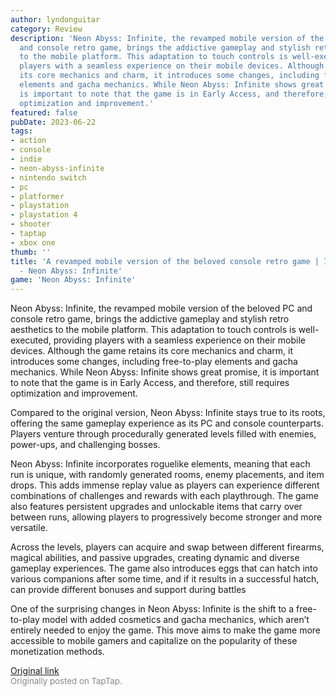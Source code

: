 ```yaml
---
author: lyndonguitar
category: Review
description: 'Neon Abyss: Infinite, the revamped mobile version of the beloved PC
  and console retro game, brings the addictive gameplay and stylish retro aesthetics
  to the mobile platform. This adaptation to touch controls is well-executed, providing
  players with a seamless experience on their mobile devices. Although the game retains
  its core mechanics and charm, it introduces some changes, including free-to-play
  elements and gacha mechanics. While Neon Abyss: Infinite shows great promise, it
  is important to note that the game is in Early Access, and therefore, still requires
  optimization and improvement.'
featured: false
pubDate: 2023-06-22
tags:
- action
- console
- indie
- neon-abyss-infinite
- nintendo switch
- pc
- platformer
- playstation
- playstation 4
- shooter
- taptap
- xbox one
thumb: ''
title: 'A revamped mobile version of the beloved console retro game | Impressions
  - Neon Abyss: Infinite'
game: 'Neon Abyss: Infinite'
---
```

Neon Abyss: Infinite, the revamped mobile version of the beloved PC and console retro game, brings the addictive gameplay and stylish retro aesthetics to the mobile platform. This adaptation to touch controls is well-executed, providing players with a seamless experience on their mobile devices. Although the game retains its core mechanics and charm, it introduces some changes, including free-to-play elements and gacha mechanics. While Neon Abyss: Infinite shows great promise, it is important to note that the game is in Early Access, and therefore, still requires optimization and improvement.

Compared to the original version, Neon Abyss: Infinite stays true to its roots, offering the same gameplay experience as its PC and console counterparts. Players venture through procedurally generated levels filled with enemies, power-ups, and challenging bosses.

Neon Abyss: Infinite incorporates roguelike elements, meaning that each run is unique, with randomly generated rooms, enemy placements, and item drops. This adds immense replay value as players can experience different combinations of challenges and rewards with each playthrough. The game also features persistent upgrades and unlockable items that carry over between runs, allowing players to progressively become stronger and more versatile.

Across the levels, players can acquire and swap between different firearms, magical abilities, and passive upgrades, creating dynamic and diverse gameplay experiences. The game also introduces eggs that can hatch into various companions after some time, and if it results in a successful hatch, can provide different bonuses and support during battles

One of the surprising changes in Neon Abyss: Infinite is the shift to a free-to-play model with added cosmetics and gacha mechanics, which aren’t entirely needed to enjoy the game. This move aims to make the game more accessible to mobile gamers and capitalize on the popularity of these monetization methods.

[Original link](https://www.taptap.io/post/5876800)<br><span style="font-size: 0.95em; color: #888;">Originally posted on TapTap.</span>